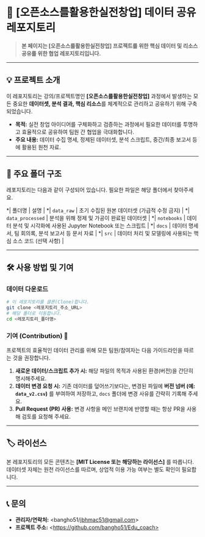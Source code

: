 # 🚀 [오픈소스를활용한실전창업] 데이터 공유 레포지토리

> **본 페이지는 [오픈소스를활용한실전창업] 프로젝트를 위한 핵심 데이터 및 리소스 공유를 위한 협업 레포지토리입니다.**

---

## 💡 프로젝트 소개

이 레포지토리는 강의/프로젝트명인 **[오픈소스를활용한실전창업]** 과정에서 발생하는 모든 중요한 **데이터셋, 분석 결과, 핵심 리소스**를 체계적으로 관리하고 공유하기 위해 구축되었습니다.

* **목적:** 실전 창업 아이디어를 구체화하고 검증하는 과정에서 필요한 데이터를 투명하고 효율적으로 공유하여 팀원 간 협업을 극대화합니다.
* **주요 내용:** 데이터 수집 명세, 정제된 데이터셋, 분석 스크립트, 중간/최종 보고서 등에 활용된 원천 자료.

---

## 📁 주요 폴더 구조

레포지토리는 다음과 같이 구성되어 있습니다. 필요한 파일은 해당 폴더에서 찾아주세요.

*| 폴더명 | 설명 |
*| `data_raw` | 초기 수집된 원본 데이터셋 (가급적 수정 금지) |
*| `data_processed` | 분석을 위해 정제 및 가공이 완료된 데이터셋 |
*| `notebooks` | 데이터 분석 및 시각화에 사용된 Jupyter Notebook 또는 스크립트 |
*| `docs` | 데이터 명세서, 팀 회의록, 분석 보고서 등 문서 자료 |
*| `src` | 데이터 처리 및 모델링에 사용되는 핵심 소스 코드 (선택 사항) |

---

## 🛠 사용 방법 및 기여

### 데이터 다운로드

```bash
# 이 레포지토리를 클론(Clone)합니다.
git clone <레포지토리_주소_URL>
# 해당 폴더로 이동합니다.
cd <레포지토리_폴더명>
````

### 기여 (Contribution) 🤝

프로젝트의 효율적인 데이터 관리를 위해 모든 팀원/참여자는 다음 가이드라인을 따르는 것을 권장합니다.

1.  **새로운 데이터/스크립트 추가 시:** 해당 파일의 목적과 사용된 환경(버전)을 간단히 명시해주세요.
2.  **데이터 변경 요청 시:** 기존 데이터를 덮어쓰기보다는, 변경된 파일에 **버전 넘버 (예: `data_v2.csv`)** 를 부여하여 저장하고, `docs` 폴더에 변경 사유를 간략히 기록해 주세요.
3.  **Pull Request (PR) 사용:** 변경 사항을 메인 브랜치에 반영할 때는 항상 PR을 사용해 검토를 요청해 주세요.

-----

## 🏷 라이선스

본 레포지토리의 모든 콘텐츠는 **[MIT License 또는 해당하는 라이선스]** 를 따릅니다. 데이터셋 자체는 원천 라이선스를 따르며, 상업적 이용 가능 여부는 별도 확인이 필요합니다.

-----

## 📞 문의

  * **관리자/연락처:** \<bangho51/jbhmac51@gmail.com\>
  * **프로젝트 주소:** \<https://github.com/bangho51/Edu_coach>

<!-- end list -->

